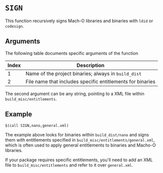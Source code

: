 # `SIGN`

This function recursively signs Mach-O libraries and binaries with
`ldid` or `codesign`.

## Arguments

The following table documents specific arguments of the function

| Index | Description |
|-------|-------------|
| 1 | Name of the project binaries; always in `build_dist` |
| 2 | File name that includes specific entitlements for binaries |

The second argument can be any string, pointing to a XML file within
`build_misc/entitlements`.

## Example

    $(call SIGN,nano,general.xml)

The example above looks for binaries within `build_dist/nano` and signs
them with entitlements specified in `build_misc/entitlements/general.xml`, which is often used to apply general entitlements to binaries and
Macho-O libraries.

If your package requires specific entitlements, you'll need to add an
XML file to `build_misc/entitlements` and refer to it over `general.xml`.
